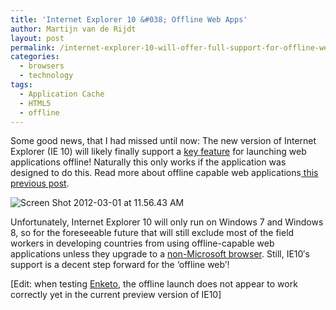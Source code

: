 ```yaml
---
title: 'Internet Explorer 10 &#038; Offline Web Apps'
author: Martijn van de Rijdt
layout: post
permalink: /internet-explorer-10-will-offer-full-support-for-offline-web-applications
categories:
  - browsers
  - technology
tags:
  - Application Cache
  - HTML5
  - offline
---
```

Some good news, that I had missed until now: The new version of Internet Explorer (IE 10) will likely finally support a [key feature][1] for launching web applications offline! Naturally this only works if the application was designed to do this. Read more about offline capable web applications[ this previous post][2].

 [1]: http://msdn.microsoft.com/en-us/library/hh673546(v=vs.85).aspx "link to Microsoft page"
 [2]: /offline-capable-web-applications/ "Offline-Capable Web Applications"

![][3]

 [3]: ../files/2012/03/Screen-Shot-2012-03-01-at-11.56.43-AM.png "Screen Shot 2012-03-01 at 11.56.43 AM"

Unfortunately, Internet Explorer 10 will only run on Windows 7 and Windows 8, so for the foreseeable future that will still exclude most of the field workers in developing countries from using offline-capable web applications unless they upgrade to a [non-Microsoft browser][4]. Still, IE10′s support is a decent step forward for the ‘offline web’!

 [4]: /humanitarian-aid-browsing/ "Humanitarian Aid Browsing"

\[Edit: when testing [Enketo][5], the offline launch does not appear to work correctly yet in the current preview version of IE10\]

 [5]: /an-introduction-to-enketo/ "An Introduction to Rapaide"